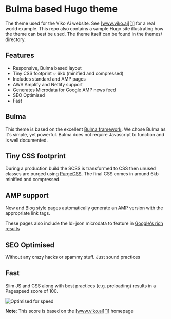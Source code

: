 # Bulma based Hugo theme

The theme used for the Viko Ai website. See [www.viko.ai][1] for a real world example. This repo also contains a sample 
Hugo site illustrating how the theme can best be used. The theme itself can be found in the themes/ directory.

## Features

* Responsive, Bulma based layout
* Tiny CSS footprint ~ 6kb (minified and compressed)
* Includes standard and AMP pages
* AWS Amplify and Netlify support
* Generates Microdata for Google AMP news feed
* SEO Optimised
* Fast


## Bulma

This theme is based on the excellent [Bulma framework][2]. We chose Bulma as it's simple, yet powerful. Bulma does not
require Javascript to function and is well documented.

## Tiny CSS footprint

During a production build the SCSS is transformed to CSS then unused classes are purged using [PurgeCSS][3]. 
The final CSS comes in around 6kb minified and compressed.

## AMP support

New and Blog style pages automatically generate an [AMP][4] version with the appropriate link tags. 

These pages also include the ld+json microdata to feature in [Google's rich results][5]

## SEO Optimised

Without any crazy hacks or spammy stuff. Just sound practices

## Fast

Slim JS and CSS along with best practices (e.g. preloading) results in a Pagespeed score of 100. 

![Optimised for speed](https://viko-assets.s3.eu-west-2.amazonaws.com/google-pagespeed-report.png)

**Note**: This score is based on the [www.viko.ai][1] homepage

[1]: https://www.viko.ai
[2]: https://bulma.io
[3]: https://purgecss.com
[4]: https://amp.dev
[5]: https://developers.google.com/search/docs/guides/about-amp